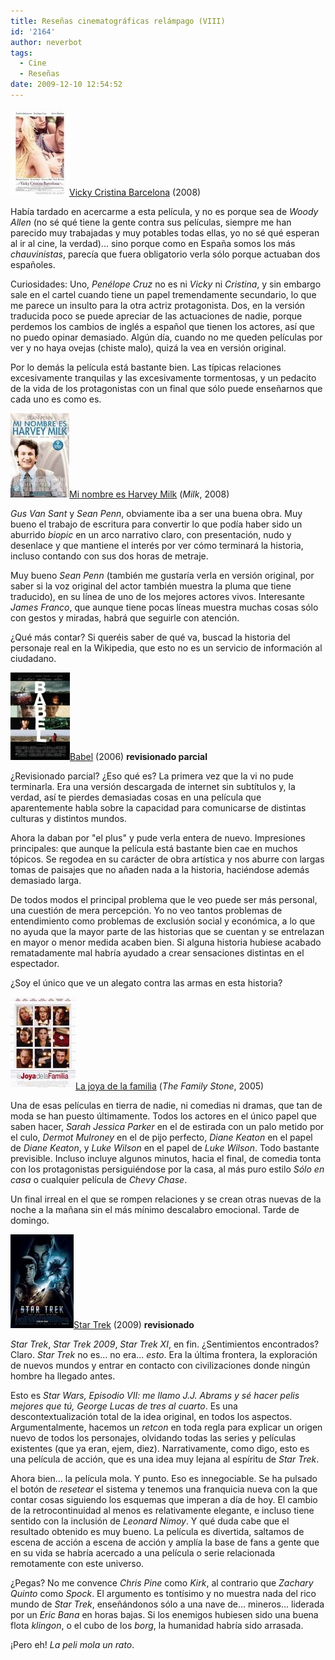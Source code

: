 ```yaml
---
title: Reseñas cinematográficas relámpago (VIII)
id: '2164'
author: neverbot
tags:
  - Cine
  - Reseñas
date: 2009-12-10 12:54:52
---
```


![200912101221.jpg](./resenas-cinematograficas-relampago-viii/200912101221.jpg)[Vicky Cristina Barcelona](http://www.imdb.com/title/tt0497465/) (2008)

Había tardado en acercarme a esta película, y no es porque sea de _Woody Allen_ (no sé qué tiene la gente contra sus películas, siempre me han parecido muy trabajadas y muy potables todas ellas, yo no sé qué esperan al ir al cine, la verdad)... sino porque como en España somos los más _chauvinistas_, parecía que fuera obligatorio verla sólo porque actuaban dos españoles.

Curiosidades: Uno, _Penélope Cruz_ no es ni _Vicky_ ni _Cristina_, y sin embargo sale en el cartel cuando tiene un papel tremendamente secundario, lo que me parece un insulto para la otra actriz protagonista. Dos, en la versión traducida poco se puede apreciar de las actuaciones de nadie, porque perdemos los cambios de inglés a español que tienen los actores, así que no puedo opinar demasiado. Algún día, cuando no me queden películas por ver y no haya ovejas (chiste malo), quizá la vea en versión original.

Por lo demás la película está bastante bien. Las típicas relaciones excesivamente tranquilas y las excesivamente tormentosas, y un pedacito de la vida de los protagonistas con un final que sólo puede enseñarnos que cada uno es como es.

![200912101223.jpg](./resenas-cinematograficas-relampago-viii/200912101223.jpg)[Mi nombre es Harvey Milk](http://www.imdb.com/title/tt1013753/) (_Milk_, 2008)

_Gus Van Sant_ y _Sean Penn_, obviamente iba a ser una buena obra. Muy bueno el trabajo de escritura para convertir lo que podía haber sido un aburrido _biopic_ en un arco narrativo claro, con presentación, nudo y desenlace y que mantiene el interés por ver cómo terminará la historia, incluso contando con sus dos horas de metraje.

Muy bueno _Sean Penn_ (también me gustaría verla en versión original, por saber si la voz original del actor también muestra la pluma que tiene traducido), en su línea de uno de los mejores actores vivos. Interesante _James Franco_, que aunque tiene pocas líneas muestra muchas cosas sólo con gestos y miradas, habrá que seguirle con atención.

¿Qué más contar? Si queréis saber de qué va, buscad la historia del personaje real en la Wikipedia, que esto no es un servicio de información al ciudadano.

![200912101228.jpg](./resenas-cinematograficas-relampago-viii/200912101228.jpg)[Babel](http://www.imdb.com/title/tt0449467/) (2006) **revisionado parcial**

¿Revisionado parcial? ¿Eso qué es? La primera vez que la vi no pude terminarla. Era una versión descargada de internet sin subtítulos y, la verdad, así te pierdes demasiadas cosas en una película que aparentemente habla sobre la capacidad para comunicarse de distintas culturas y distintos mundos.

Ahora la daban por "el plus" y pude verla entera de nuevo. Impresiones principales: que aunque la película está bastante bien cae en muchos tópicos. Se regodea en su carácter de obra artística y nos aburre con largas tomas de paisajes que no añaden nada a la historia, haciéndose además demasiado larga.

De todos modos el principal problema que le veo puede ser más personal, una cuestión de mera percepción. Yo no veo tantos problemas de entendimiento como problemas de exclusión social y económica, a lo que no ayuda que la mayor parte de las historias que se cuentan y se entrelazan en mayor o menor medida acaben bien. Si alguna historia hubiese acabado rematadamente mal habría ayudado a crear sensaciones distintas en el espectador.

¿Soy el único que ve un alegato contra las armas en esta historia?

![200912101211.jpg](./resenas-cinematograficas-relampago-viii/200912101211.jpg)[La joya de la familia](http://www.imdb.com/title/tt0356680/) (_The Family Stone_, 2005)

Una de esas películas en tierra de nadie, ni comedias ni dramas, que tan de moda se han puesto últimamente. Todos los actores en el único papel que saben hacer, _Sarah Jessica Parker_ en el de estirada con un palo metido por el culo, _Dermot Mulroney_ en el de pijo perfecto, _Diane Keaton_ en el papel de _Diane Keaton_, y _Luke Wilson_ en el papel de _Luke Wilson_. Todo bastante previsible. Incluso incluye algunos minutos, hacia el final, de comedia tonta con los protagonistas persiguiéndose por la casa, al más puro estilo _Sólo en casa_ o cualquier película de _Chevy Chase_.

Un final irreal en el que se rompen relaciones y se crean otras nuevas de la noche a la mañana sin el más mínimo descalabro emocional. Tarde de domingo.

![200912101236.jpg](./resenas-cinematograficas-relampago-viii/200912101236.jpg)[Star Trek](http://www.imdb.com/title/tt0796366/) (2009) **revisionado**

_Star Trek_, _Star Trek 2009_, _Star Trek XI_, en fin. ¿Sentimientos encontrados? Claro. _Star Trek_ no es... no era... _esto_. Era la última frontera, la exploración de nuevos mundos y entrar en contacto con civilizaciones donde ningún hombre ha llegado antes.  

Esto es _Star Wars, Episodio VII: me llamo J.J. Abrams y sé hacer pelis mejores que tú, George Lucas de tres al cuarto_. Es una descontextualización total de la idea original, en todos los aspectos. Argumentalmente, hacemos un _retcon_ en toda regla para explicar un origen nuevo de todos los personajes, olvidando todas las series y películas existentes (que ya eran, ejem, diez). Narrativamente, como digo, esto es una película de acción, que es una idea muy lejana al espíritu de _Star Trek_.

Ahora bien... la película mola. Y punto. Eso es innegociable. Se ha pulsado el botón de _resetear_ el sistema y tenemos una franquicia nueva con la que contar cosas siguiendo los esquemas que imperan a día de hoy. El cambio de la retrocontinuidad al menos es relativamente elegante, e incluso tiene sentido con la inclusión de _Leonard Nimoy_. Y qué duda cabe que el resultado obtenido es muy bueno. La película es divertida, saltamos de escena de acción a escena de acción y amplía la base de fans a gente que en su vida se habría acercado a una película o serie relacionada remotamente con este universo.

¿Pegas? No me convence _Chris Pine_ como _Kirk_, al contrario que _Zachary Quinto_ como _Spock_. El argumento es tontísimo y no muestra nada del rico mundo de _Star Trek_, enseñándonos sólo a una nave de... mineros... liderada por un _Eric Bana_ en horas bajas. Si los enemigos hubiesen sido una buena flota _klingon_, o el cubo de los _borg_, la humanidad habría sido arrasada.

¡Pero eh! _La peli mola un rato_.